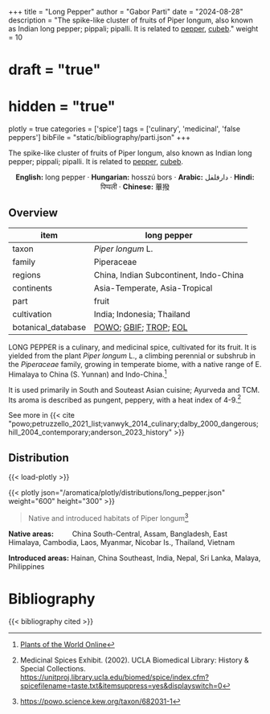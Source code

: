 +++
title = "Long Pepper"
author = "Gabor Parti"
date = "2024-08-28"
description = "The spike-like cluster of fruits of Piper longum, also known as Indian long pepper; pippali; pipalli. It is related to [pepper](../items/pepper), [cubeb](../items/cubeb)."
weight = 10
# draft = "true"
# hidden = "true"
plotly = true
categories = ['spice']
tags = ['culinary', 'medicinal', 'false peppers']
bibFile = "static/bibliography/parti.json"
+++

The spike-like cluster of fruits of Piper longum, also known as Indian long pepper; pippali; pipalli. It is related to [pepper](../items/pepper), [cubeb](../items/cubeb).

 [<i class="fab fa-wikipedia-w"></i>](https://en.wikipedia.org/wiki/Long_pepper)<center>

**English:** long pepper · **Hungarian:** hosszú bors · **Arabic:** <span class="arabic-text" dir="rtl">دارفلفل</span> · **Hindi:** <span class="devanagari-text">पिप्पली </span> · **Chinese:** <span class="traditional-chinese-text">蓽撥</span>

</center>

## Overview

|       item       |                                                                                    long pepper                                                                                   |
|------------------|----------------------------------------------------------------------------------------------------------------------------------------------------------------------------------|
|       taxon      |                                                                                 *Piper longum* L.                                                                                |
|      family      |                                                                                    Piperaceae                                                                                    |
|      regions     |                                                                      China, Indian Subcontinent, Indo-China                                                                      |
|    continents    |                                                                           Asia-Temperate, Asia-Tropical                                                                          |
|       part       |                                                                                       fruit                                                                                      |
|    cultivation   |                                                                            India; Indonesia; Thailand                                                                            |
|botanical_database|[POWO](https://powo.science.kew.org/taxon/682031-1); [GBIF](https://www.gbif.org/species/3086338); [TROP](https://tropicos.org/name/25000012); [EOL](https://eol.org/pages/489436)|

LONG PEPPER is a culinary, and medicinal spice, cultivated for its fruit. It is yielded from the plant *Piper longum* L., a climbing perennial or subshrub in the *Piperaceae* family, growing in temperate biome, with a native range of E. Himalaya to China (S. Yunnan) and Indo-China.[^powo_long pepper]

[^powo_long pepper]: [Plants of the World Online](https://powo.science.kew.org)

It is used primarily in South and Souteast Asian cuisine; Ayurveda and TCM. Its aroma is described as pungent, peppery, with a heat index of 4-9.[^ucla_2002_medicinal]

[^ucla_2002_medicinal]: Medicinal Spices Exhibit. (2002). UCLA Biomedical Library: History & Special Collections. https://unitproj.library.ucla.edu/biomed/spice/index.cfm?spicefilename=taste.txt&itemsuppress=yes&displayswitch=0

See more in  {{< cite "powo;petruzzello_2021_list;vanwyk_2014_culinary;dalby_2000_dangerous;hill_2004_contemporary;anderson_2023_history" >}}



## Distribution

{{< load-plotly >}}

{{< plotly json="/aromatica/plotly/distributions/long_pepper.json" weight="600" height="300" >}}

>Native and introduced habitats of Piper longum[^powo]

[^powo]: https://powo.science.kew.org/taxon/682031-1

<p style="text-align:left;">

**Native areas:** &ensp; &ensp; &ensp; China South-Central, Assam, Bangladesh, East Himalaya, Cambodia, Laos, Myanmar, Nicobar Is., Thailand, Vietnam

**Introduced areas:** Hainan, China Southeast, India, Nepal, Sri Lanka, Malaya, Philippines

</p>



# Bibliography

{{< bibliography cited >}}

